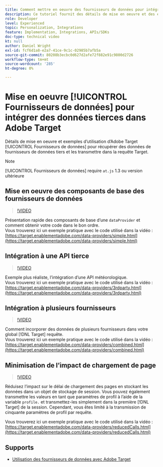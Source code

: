 ```yaml
---
title: Comment mettre en oeuvre des fournisseurs de données pour intégrer des données tierces
description: Ce tutoriel fournit des détails de mise en oeuvre et des exemples d’utilisation de la fonction Fournisseurs de données Adobe Target pour récupérer les données de fournisseurs de données tiers et les transmettre dans la requête Target.
role: Developer
level: Experienced
topic: Personalization, Integrations
feature: Implementation, Integrations, APIs/SDKs
doc-type: technical video
kt: null
author: Daniel Wright
exl-id: fcf6d1a8-e2a7-41ce-9c1c-02985b7afb5a
source-git-commit: 80208b3ecbc0d627d2afe72f882e91c9800d2726
workflow-type: tm+mt
source-wordcount: '285'
ht-degree: 0%

---
```


# Mise en oeuvre [!UICONTROL Fournisseurs de données] pour intégrer des données tierces dans Adobe Target

Détails de mise en oeuvre et exemples d’utilisation d’Adobe Target [!UICONTROL Fournisseurs de données] pour récupérer des données de fournisseurs de données tiers et les transmettre dans la requête Target.

>[!NOTE]
>
>[!UICONTROL Fournisseurs de données] require `at.js` 1.3 ou version ultérieure

## Mise en oeuvre des composants de base des fournisseurs de données

>[!VIDEO](https://video.tv.adobe.com/v/22348/?quality=12)

Présentation rapide des composants de base d’une `dataProvider` et comment obtenir votre code dans le bon ordre.\
Vous trouverez ici un exemple pratique avec le code utilisé dans la vidéo :
[https://target.enablementadobe.com/data-providers/simple.html](https://target.enablementadobe.com/data-providers/simple.html)

## Intégration à une API tierce

>[!VIDEO](https://video.tv.adobe.com/v/22345/)

Exemple plus réaliste, l’intégration d’une API météorologique.\
Vous trouverez ici un exemple pratique avec le code utilisé dans la vidéo :
[https://target.enablementadobe.com/data-providers/3rdparty.html](https://target.enablementadobe.com/data-providers/3rdparty.html)

## Intégration à plusieurs fournisseurs

>[!VIDEO](https://video.tv.adobe.com/v/22346/)

Comment incorporer des données de plusieurs fournisseurs dans votre global [!DNL Target] requête.\
Vous trouverez ici un exemple pratique avec le code utilisé dans la vidéo :
[https://target.enablementadobe.com/data-providers/combined.html](https://target.enablementadobe.com/data-providers/combined.html)

## Minimisation de l’impact de chargement de page

>[!VIDEO](https://video.tv.adobe.com/v/22347/)

Réduisez l’impact sur le délai de chargement des pages en stockant les données dans un objet de stockage de session. Vous pouvez également transmettre les valeurs en tant que paramètres de profil à l’aide de la variable `profile.` et transmettez-les simplement dans la première [!DNL Target] de la session. Cependant, vous êtes limité à la transmission de cinquante paramètres de profil par requête.

Vous trouverez ici un exemple pratique avec le code utilisé dans la vidéo : [https://target.enablementadobe.com/data-providers/reducedCalls.html](https://target.enablementadobe.com/data-providers/reducedCalls.html)

## Supports

* [Utilisation des fournisseurs de données avec Adobe Target](use-data-providers-to-integrate-third-party-data.md)
